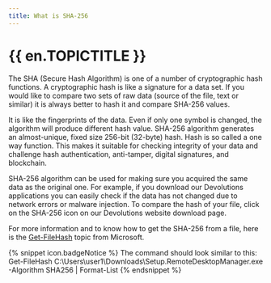 ```yaml
---
title: What is SHA-256
---
```

# {{ en.TOPICTITLE }} 
The SHA (Secure Hash Algorithm) is one of a number of cryptographic hash functions. A cryptographic hash is like a signature for a data set. If you would like to compare two sets of raw data (source of the file, text or similar) it is always better to hash it and compare SHA-256 values.  

It is like the fingerprints of the data. Even if only one symbol is changed, the algorithm will produce different hash value. SHA-256 algorithm generates an almost-unique, fixed size 256-bit (32-byte) hash. Hash is so called a one way function. This makes it suitable for checking integrity of your data and challenge hash authentication, anti-tamper, digital signatures, and blockchain.  

SHA-256 algorithm can be used for making sure you acquired the same data as the original one. For example, if you download our Devolutions applications you can easily check if the data has not changed due to network errors or malware injection. 
To compare the hash of your file, click on the SHA-256 icon on our Devolutions website download page.  

For more information and to know how to get the SHA-256 from a file, here is the [Get-FileHash](https://docs.microsoft.com/en-us/powershell/module/microsoft.powershell.utility/get-filehash?view=powershell-7.2) topic from Microsoft.  

{% snippet icon.badgeNotice %} 
The command should look similar to this: Get-FileHash C:\Users\user1\Downloads\Setup.RemoteDesktopManager.exe -Algorithm SHA256 | Format-List 
{% endsnippet %}
 

